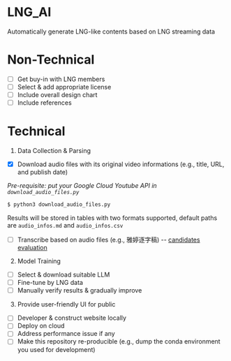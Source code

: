 # LNG_AI
Automatically generate LNG-like contents based on LNG streaming data

# Non-Technical
- [ ] Get buy-in with LNG members
- [ ] Select & add appropriate license
- [ ] Include overall design chart
- [ ] Include references

# Technical 

1. Data Collection & Parsing 
- [x] Download audio files with its original video informations (e.g., title, URL, and publish date)

*Pre-requisite: put your Google Cloud Youtube API in `download_audio_files.py`*
```bash
$ python3 download_audio_files.py 
```
Results will be stored in tables with two formats supported, default paths are `audio_infos.md` and `audio_infos.csv`

- [ ] Transcribe based on audio files (e.g., 雅婷逐字稿) -- [candidates evaluation](transcribe_candidates.md)

2. Model Training
- [ ] Select & download suitable LLM
- [ ] Fine-tune by LNG data
- [ ] Manually verify results & gradually improve

3. Provide user-friendly UI for public
- [ ] Developer & construct website locally
- [ ] Deploy on cloud
- [ ] Address performance issue if any 
- [ ] Make this repository re-producible (e.g., dump the conda environment you used for development)